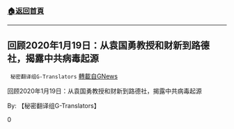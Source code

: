 ###  [:house:返回首頁](https://github.com/ourhimalayas/txt)
---

## 回顾2020年1月19日：从袁国勇教授和财新到路德社，揭露中共病毒起源
` 秘密翻译组G-Translators` [轉載自GNews](https://gnews.org/zh-hans/789876/)

回顾2020年1月19日：从袁国勇教授和财新到路德社，揭露中共病毒起源

By: 【秘密翻译组G-Translators】

0
